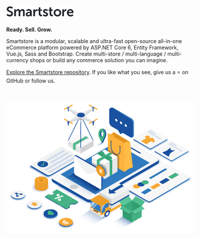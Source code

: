 <h1>
	<img src="/profile/smartstore-text.png" alt="Smartstore" width="180">
</h1>
<p><strong>Ready. Sell. Grow.</strong></p>

Smartstore is a modular, scalable and ultra-fast open-source all-in-one eCommerce platform powered by 
ASP.NET Core 6, Entity Framework, Vue.js, Sass and Bootstrap. 
Create multi-store / multi-language / multi-currency shops or build any commerce solution you can imagine.

[Explore the Smartstore repository](https://github.com/smartstore/Smartstore). If you like what you see, give us a ⭐️ on GitHub or follow us.

<br/>

<p align="center">
	<img src="/profile/3199.png" alt="Smartstore">
</p>
